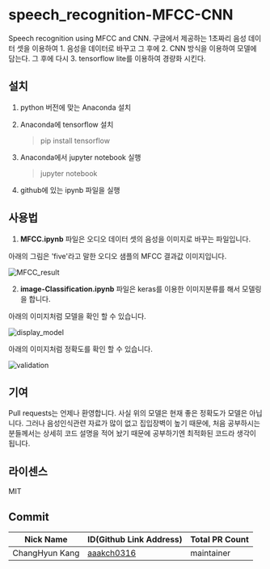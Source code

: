 # speech_recognition-MFCC-CNN
 Speech recognition using MFCC and CNN. 
구글에서 제공하는 1초짜리 음성 데이터 셋을 이용하여 1. 음성을 데이터로 바꾸고 그 후에 2. CNN 방식을 이용하여 모델에 담는다. 그 후에 다시 3. tensorflow lite를 이용하여 경량화 시킨다.



## 설치

1. python 버전에 맞는 Anaconda 설치

2. Anaconda에 tensorflow 설치

   > pip install tensorflow

3. Anaconda에서 jupyter notebook 실행

   > jupyter notebook

4. github에 있는 ipynb 파일을 실행



## 사용법

1. **MFCC.ipynb** 파일은 오디오 데이터 셋의 음성을 이미지로 바꾸는 파일입니다.

아래의 그림은 'five'라고 말한 오디오 샘플의 MFCC 결과값 이미지입니다.

![MFCC_result](.image/MFCC_result.PNG)



2. **image-Classification.ipynb** 파일은 keras를 이용한 이미지분류를 해서 모델링을 합니다.

아래의 이미지처럼 모델을 확인 할 수 있습니다.

![display_model](.image/display_model.PNG)

아래의 이미지처럼 정확도를 확인 할 수 있습니다.

![validation](.image\validation.PNG)





## 기여

Pull requests는 언제나 환영합니다. 사실 위의 모델은 현재 좋은 정확도가 모델은 아닙니다. 그러나 음성인식관련 자료가 많이 없고 집입장벽이 높기 때문에, 처음 공부하시는 분들께서는 상세히 코드 설명을 적어 놨기 때문에 공부하기엔 최적화된 코드라 생각이 됩니다.





## 라이센스

MIT



## Commit

| Nick Name      | ID(Github Link Address)                     | Total PR Count |
| -------------- | ------------------------------------------- | -------------- |
| ChangHyun Kang | [aaakch0316](https://github.com/aaakch0316) | maintainer     |
